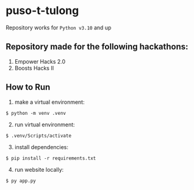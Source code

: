 # puso-t-tulong

Repository works for `Python v3.10` and up

## Repository made for the following hackathons:
1. Empower Hacks 2.0
2. Boosts Hacks II 

## How to Run 
1. make a virtual environment:
```
$ python -m venv .venv
```

2. run virtual environment: 
```
$ .venv/Scripts/activate
```

3. install dependencies: 
```
$ pip install -r requirements.txt
```

4. run website locally: 
```
$ py app.py
```
